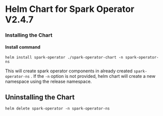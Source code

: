 # Helm Chart for Spark Operator V2.4.7

### Installing the Chart

#### Install command
`helm install spark-operator ./spark-operator-chart -n spark-operator-ns`

This will create spark operator components in already created `spark-operator-ns` . If the `-n` option is not provided, helm chart will create a new namespace using the 
release namespace.

## Uninstalling the Chart

`helm delete spark-operator -n spark-operator-ns`
